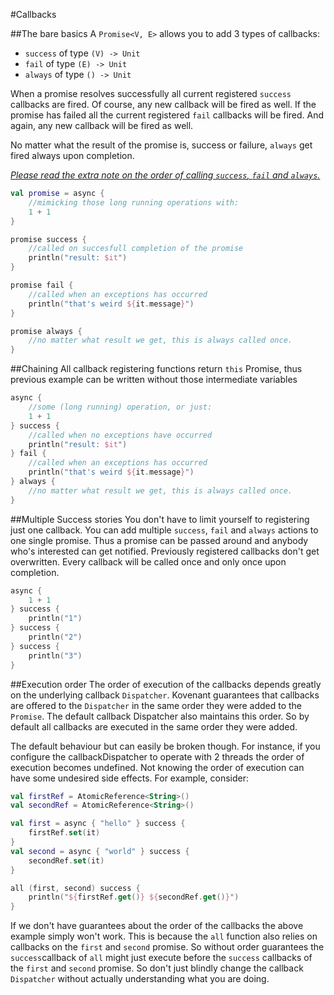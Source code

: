 #Callbacks

##The bare basics
A `Promise<V, E>` allows you to add 3 types of callbacks:

* `success` of type `(V) -> Unit`
* `fail` of type `(E) -> Unit`
* `always` of type `() -> Unit`

When a promise resolves successfully all current registered `success` callbacks are fired. Of course, any
new callback will be fired as well. If the promise has failed all the current registered `fail` callbacks will
be fired. And again, any new callback will be fired as well. 

No matter what the result of the promise is, success or failure, `always` get fired always upon completion.

[*Please read the extra note on the order of calling `success`, `fail` and `always`.*](#execution-order)

```kt
val promise = async {
	//mimicking those long running operations with:
	1 + 1
}

promise success {
	//called on succesfull completion of the promise
	println("result: $it")	
}

promise fail {
	//called when an exceptions has occurred
	println("that's weird ${it.message}") 
}

promise always {
	//no matter what result we get, this is always called once.
}
```

##Chaining
All callback registering functions return `this` Promise, thus previous example can be written without those intermediate variables

```kt
async {
	//some (long running) operation, or just:
	1 + 1
} success {
	//called when no exceptions have occurred
	println("result: $it")	
} fail {
	//called when an exceptions has occurred
	println("that's weird ${it.message}") 
} always {
	//no matter what result we get, this is always called once.
}
```


##Multiple Success stories
You don't have to limit yourself to registering just one callback. You can add multiple `success`, `fail` and `always` actions to one single promise. 
Thus a promise can be passed around and anybody who's interested can get notified. Previously registered callbacks don't get overwritten. 
Every callback will be called once and only once upon completion.

```kt
async {
	1 + 1
} success {
	println("1")	
} success {
	println("2")	
} success {
	println("3")	
}
```

##Execution order
The order of execution of the callbacks depends greatly on the underlying callback `Dispatcher`. Kovenant guarantees
that callbacks are offered to the `Dispatcher` in the same order they were added to the `Promise`. The default
callback Dispatcher also maintains this order. So by default all callbacks are executed in the same order they were 
added. 

The default behaviour but can easily be broken though. For instance, if you configure the callbackDispatcher to operate with 
2 threads the order of execution becomes undefined. Not knowing the order of execution can have some undesired side 
 effects. For example, consider:
```kt
val firstRef = AtomicReference<String>()
val secondRef = AtomicReference<String>()

val first = async { "hello" } success {
	firstRef.set(it)
}
val second = async { "world" } success {
	secondRef.set(it)
}

all (first, second) success {
	println("${firstRef.get()} ${secondRef.get()}")
}
```

If we don't have guarantees about the order of the callbacks the above example simply won't work. This is because
the `all` function also relies on callbacks on the `first` and `second` promise. So without order guarantees the
`success`callback of `all` might just execute before the `success` callbacks of the `first` and `second` promise. 
So don't just blindly change the callback `Dispatcher` without actually understanding what you are doing.
